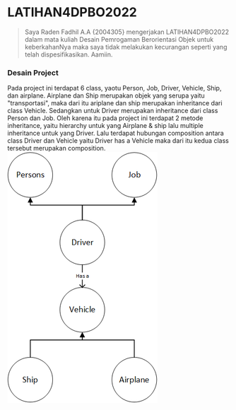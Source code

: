 # LATIHAN4DPBO2022
>Saya Raden Fadhil A.A {2004305} mengerjakan LATIHAN4DPBO2022 dalam mata kuliah Desain Pemrogaman Berorientasi Objek untuk keberkahanNya maka saya tidak melakukan kecurangan seperti yang telah dispesifikasikan. Aamiin.
### Desain Project
Pada project ini terdapat 6 class, yaotu Person, Job, Driver, Vehicle, Ship, dan airplane. Airplane dan Ship merupakan objek yang serupa yaitu "transportasi", maka dari itu ariplane dan ship merupakan inheritance dari class Vehicle. Sedangkan untuk Driver merupakan inheritance dari class Person dan Job. Oleh karena itu pada project ini terdapat 2 metode inheritance, yaitu hierarchy untuk yang Airplane & ship lalu multiple inheritance untuk yang Driver. Lalu terdapat hubungan composition antara class Driver dan Vehicle yaitu Driver has a Vehicle maka dari itu kedua class tersebut merupakan composition.
![Desain Project](https://github.com/Gonken-GN/LATIHAN4DPBO2022/blob/main/Desain.png)
